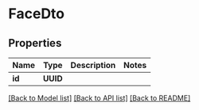 # FaceDto

## Properties
Name | Type | Description | Notes
------------ | ------------- | ------------- | -------------
**id** | **UUID** |  | 

[[Back to Model list]](../README.md#documentation-for-models) [[Back to API list]](../README.md#documentation-for-api-endpoints) [[Back to README]](../README.md)


